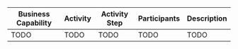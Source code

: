 | Business Capability | Activity         | Activity Step          | Participants          | Description                                   |
|--------------------|------------------|------------------------|-----------------------|-----------------------------------------------|
| TODO     | TODO | TODO             | TODO | TODO        |

